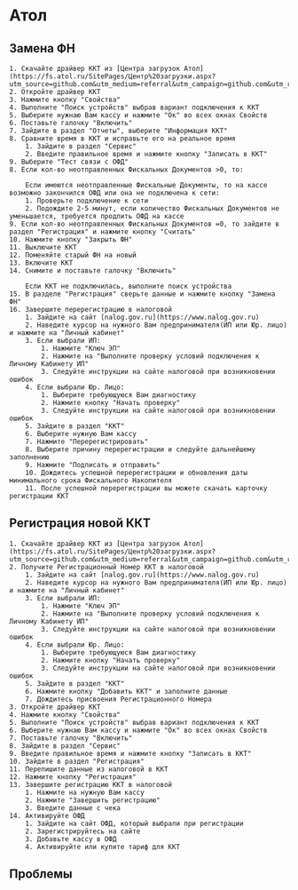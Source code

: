 # Атол

## Замена ФН
	1. Скачайте драйвер ККТ из [Центра загрузок Атол](https://fs.atol.ru/SitePages/Центр%20загрузки.aspx?utm_source=github.com&utm_medium=referral&utm_campaign=github.com&utm_referrer=github.com)
	2. Откройте драйвер ККТ
	3. Нажмите кнопку "Свойства"
	4. Выполните "Поиск устройств" выбрав вариант подключения к ККТ
	5. Выберите нужнаю Вам кассу и нажмите "Ок" во всех окнах Свойств
	6. Поставьте галочку "Включить"
	7. Зайдите в раздел "Отчеты", выберите "Информация ККТ"
	8. Сравните время в ККТ и исправьте его на реальное время
		1. Зайдите в раздел "Сервис"
		2. Введите правильное время и нажмите кнопку "Записать в ККТ"
	9. Выберите "Тест связи с ОФД"
	8. Если кол-во неотправленных Фискальных Документов >0, то:
		
		Если имеются неотправленные Фискальные Документы, то на кассе возможно закончился ОФД или она не подключена к сети:
		1. Проверьте подключение к сети
		2. Подождите 2-5 минут, если количество Фискальных Документов не уменьшается, требуется продлить ОФД на кассе
	9. Если кол-во неотправленных Фискальных Документов =0, то зайдите в раздел "Регистрация" и нажмите кнопку "Считать"
	10. Нажмите кнопку "Закрыть ФН"
	11. Выключите ККТ
	12. Поменяйте старый ФН на новый
	13. Включите ККТ
	14. Снимите и поставьте галочку "Включить"
		
		Если ККТ не подключилась, выполните поиск устройства
	15. В разделе "Регистрация" сверьте данные и нажмите кнопку "Замена ФН"
	16. Завершите перерегистрацию в налоговой
		1. Зайдите на сайт [nalog.gov.ru](https://www.nalog.gov.ru)
		2. Наведите курсор на нужного Вам предпринимателя(ИП или Юр. лицо) и нажмите на "Личный кабинет"
		3. Если выбрали ИП:
			1. Нажмите "Ключ ЭП"
			2. Нажмите на "Выполните проверку условий подключения к Личному Кабинету ИП"
			3. Следуйте инструкции на сайте налоговой при возникновении ошибок
		4. Если выбрали Юр. Лицо:
			1. Выберите требующуюся Вам диагностику
			2. Нажмите кнопку "Начать проверку"
			3. Следуйте инструкции на сайте налоговой при возникновении ошибок
		5. Зайдите в раздел "ККТ"
		6. Выберите нужную Вам кассу
		7. Нажмите "Перерегистрировать"
		8. Выберите причину перерегистрации и следуйте дальнейшему заполнению
		9. Нажмите "Подписать и отправить"
		10. Дождитесь успешной перерегистрации и обновления даты минимального срока Фискального Накопителя
		11. После успешной перерегистрации вы можете скачать карточку регистрации ККТ

## Регистрация новой ККТ
	1. Скачайте драйвер ККТ из [Центра загрузок Атол](https://fs.atol.ru/SitePages/Центр%20загрузки.aspx?utm_source=github.com&utm_medium=referral&utm_campaign=github.com&utm_referrer=github.com)
	2. Получите Регистрационный Номер ККТ в налоговой
		1. Зайдите на сайт [nalog.gov.ru](https://www.nalog.gov.ru)
		2. Наведите курсор на нужного Вам предпринимателя(ИП или Юр. лицо) и нажмите на "Личный кабинет"
		3. Если выбрали ИП:
			1. Нажмите "Ключ ЭП"
			2. Нажмите на "Выполните проверку условий подключения к Личному Кабинету ИП"
			3. Следуйте инструкции на сайте налоговой при возникновении ошибок
		4. Если выбрали Юр. Лицо:
			1. Выберите требующуюся Вам диагностику
			2. Нажмите кнопку "Начать проверку"
			3. Следуйте инструкции на сайте налоговой при возникновении ошибок
		5. Зайдите в раздел "ККТ"
		6. Нажмите кнопку "Добавить ККТ" и заполните данные
		7. Дождитесь присвоения Регистрационного Номера
	3. Откройте драйвер ККТ
	4. Нажмите кнопку "Свойства"
	5. Выполните "Поиск устройств" выбрав вариант подключения к ККТ
	6. Выберите нужнаю Вам кассу и нажмите "Ок" во всех окнах Свойств
	7. Поставьте галочку "Включить"
	8. Зайдите в раздел "Сервис"
	9. Введите правильное время и нажмите кнопку "Записать в ККТ"
	10. Зайдите в раздел "Регистрация"
	11. Перепишите данные из налоговой в ККТ
	12. Нажмите кнопку "Регистрация"
	13. Завершите регистрацию ККТ в налоговой
		1. Нажмите на нужную Вам кассу
		2. Нажмите "Завершить регистрацию"
		3. Введите данные с чека
	14. Активируйте ОФД
		1. Зайдите на сайт ОФД, который выбрали при регистрации
		2. Зарегистрируйтесь на сайте
		3. Добавьте кассу в ОФД
		4. Активируйте или купите тариф для ККТ

## Проблемы